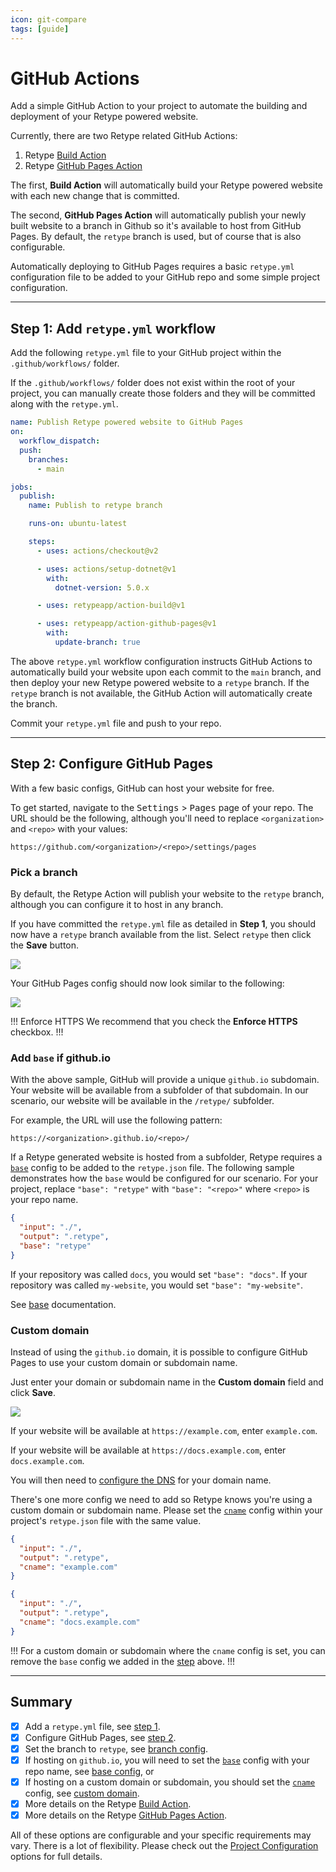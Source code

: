 ```yaml
---
icon: git-compare
tags: [guide]
---
```

# GitHub Actions

Add a simple GitHub Action to your project to automate the building and deployment of your Retype powered website.

Currently, there are two Retype related GitHub Actions:

1. Retype [Build Action](https://github.com/retypeapp/action-build)
2. Retype [GitHub Pages Action](https://github.com/retypeapp/action-github-pages)

The first, **Build Action** will automatically build your Retype powered website with each new change that is committed.

The second, **GitHub Pages Action** will automatically publish your newly built website to a branch in Github so it's available to host from GitHub Pages. By default, the `retype` branch is used, but of course that is also configurable.

Automatically deploying to GitHub Pages requires a basic `retype.yml` configuration file to be added to your GitHub repo and some simple project configuration.

---

## Step 1: Add `retype.yml` workflow

Add the following `retype.yml` file to your GitHub project within the `.github/workflows/` folder.

If the `.github/workflows/` folder does not exist within the root of your project, you can manually create those folders and they will be committed along with the `retype.yml`.

``` .github/workflows/retype.yml
name: Publish Retype powered website to GitHub Pages
on:
  workflow_dispatch:
  push:
    branches:
      - main

jobs:
  publish:
    name: Publish to retype branch

    runs-on: ubuntu-latest

    steps:
      - uses: actions/checkout@v2

      - uses: actions/setup-dotnet@v1
        with:
          dotnet-version: 5.0.x

      - uses: retypeapp/action-build@v1

      - uses: retypeapp/action-github-pages@v1
        with:
          update-branch: true
```

The above `retype.yml` workflow configuration instructs GitHub Actions to automatically build your website upon each commit to the `main` branch, and then deploy your new Retype powered website to a `retype` branch. If the `retype` branch is not available, the GitHub Action will automatically create the branch.

Commit your `retype.yml` file and push to your repo.

---

## Step 2: Configure GitHub Pages

With a few basic configs, GitHub can host your website for free.

To get started, navigate to the <kbd>Settings</kbd> > <kbd>Pages</kbd> page of your repo. The URL should be the following, although you'll need to replace `<organization>` and `<repo>` with your values:

```
https://github.com/<organization>/<repo>/settings/pages
```

### Pick a branch

By default, the Retype Action will publish your website to the `retype` branch, although you can configure it to host in any branch.

If you have committed the `retype.yml` file as detailed in **Step 1**, you should now have a `retype` branch available from the list. Select `retype` then click the **Save** button.

![](../static/github-actions-configure-branch.png)

Your GitHub Pages config should now look similar to the following:

![](../static/github-actions-enable-pages.png)

!!! Enforce HTTPS
We recommend that you check the **Enforce HTTPS** checkbox.
!!!

### Add `base` if github.io

With the above sample, GitHub will provide a unique `github.io` subdomain. Your website will be available from a subfolder of that subdomain. In our scenario, our website will be available in the `/retype/` subfolder.

For example, the URL will use the following pattern:

```
https://<organization>.github.io/<repo>/
```

If a Retype generated website is hosted from a subfolder, Retype requires a [`base`](../configuration/project.md#base) config to be added to the `retype.json` file. The following sample demonstrates how the `base` would be configured for our scenario. For your project, replace `"base": "retype"` with `"base": "<repo>"` where `<repo>` is your repo name.

```json Sample: Set base if using github.io
{
  "input": "./",
  "output": ".retype",
  "base": "retype"
}
```

If your repository was called `docs`, you would set `"base": "docs"`. If your repository was called `my-website`, you would set `"base": "my-website"`.

See [base](../configuration/project.md#base) documentation.

### Custom domain

Instead of using the `github.io` domain, it is possible to configure GitHub Pages to use your custom domain or subdomain name.

Just enter your domain or subdomain name in the **Custom domain** field and click **Save**.

![](../static/github-actions-configure-custom-domain.png)

If your website will be available at `https://example.com`, enter `example.com`.

If your website will be available at `https://docs.example.com`, enter `docs.example.com`.

You will then need to [configure the DNS](https://docs.github.com/articles/using-a-custom-domain-with-github-pages/) for your domain name.

There's one more config we need to add so Retype knows you're using a custom domain or subdomain name. Please set the [`cname`](../configuration/project.md#cname) config within your project's `retype.json` file with the same value.

```json Sample: retype.json if using a custom domain name
{
  "input": "./",
  "output": ".retype",
  "cname": "example.com"
}
```

```json Sample: retype.json if using a custom subdomain name
{
  "input": "./",
  "output": ".retype",
  "cname": "docs.example.com"
}
```

!!!
For a custom domain or subdomain where the `cname` config is set, you can remove the `base` config we added in the [step](#add-base-if-github-io) above.
!!!

---

## Summary

- [x] Add a `retype.yml` file, see [step 1](#step-1-add-retypeyml-workflow).
- [x] Configure GitHub Pages, see [step 2](#step-2-configure-github-pages).
- [x] Set the branch to `retype`, see [branch config](#pick-a-branch).
- [x] If hosting on `github.io`, you will need to set the [`base`](../configuration/project.md#base) config with your repo name, see [base config](#add-base-if-github-io), or
- [x] If hosting on a custom domain or subdomain, you should set the [`cname`](../configuration/project.md#cname) config, see [custom domain](#custom-domain).
- [x] More details on the Retype [Build Action](https://github.com/retypeapp/action-build).
- [x] More details on the Retype [GitHub Pages Action](https://github.com/retypeapp/action-github-pages).

All of these options are configurable and your specific requirements may vary. There is a lot of flexibility. Please check out the [Project Configuration](../configuration/project.md) options for full details.
